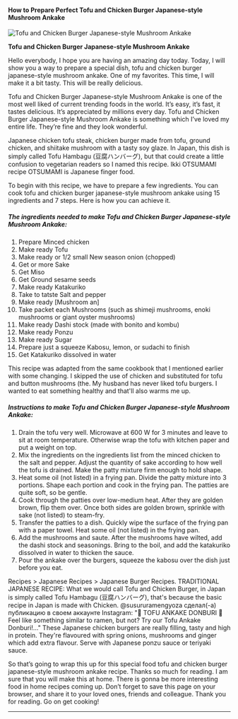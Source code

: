             

#### How to Prepare Perfect Tofu and Chicken Burger Japanese-style Mushroom Ankake

![Tofu and Chicken Burger Japanese-style Mushroom Ankake](https://img-global.cpcdn.com/recipes/4542787719528448/751x532cq70/tofu-and-chicken-burger-japanese-style-mushroom-ankake-recipe-main-photo.jpg)

**Tofu and Chicken Burger Japanese-style Mushroom Ankake**

Hello everybody, I hope you are having an amazing day today. Today, I will show you a way to prepare a special dish, tofu and chicken burger japanese-style mushroom ankake. One of my favorites. This time, I will make it a bit tasty. This will be really delicious.

Tofu and Chicken Burger Japanese-style Mushroom Ankake is one of the most well liked of current trending foods in the world. It’s easy, it’s fast, it tastes delicious. It’s appreciated by millions every day. Tofu and Chicken Burger Japanese-style Mushroom Ankake is something which I’ve loved my entire life. They’re fine and they look wonderful.

Japanese chicken tofu steak, chicken burger made from tofu, ground chicken, and shiitake mushroom with a tasty soy glaze. In Japan, this dish is simply called Tofu Hambagu (豆腐ハンバーグ), but that could create a little confusion to vegetarian readers so I named this recipe. Ikki OTSUMAMI recipe OTSUMAMI is Japanese finger food.

To begin with this recipe, we have to prepare a few ingredients. You can cook tofu and chicken burger japanese-style mushroom ankake using 15 ingredients and 7 steps. Here is how you can achieve it.

##### The ingredients needed to make Tofu and Chicken Burger Japanese-style Mushroom Ankake:

1.  Prepare Minced chicken
2.  Make ready Tofu
3.  Make ready or 1/2 small New season onion (chopped)
4.  Get or more Sake
5.  Get Miso
6.  Get Ground sesame seeds
7.  Make ready Katakuriko
8.  Take to tatste Salt and pepper
9.  Make ready \[Mushroom an\]
10.  Take packet each Mushrooms (such as shimeji mushrooms, enoki mushrooms or giant oyster mushrooms)
11.  Make ready Dashi stock (made with bonito and kombu)
12.  Make ready Ponzu
13.  Make ready Sugar
14.  Prepare just a squeeze Kabosu, lemon, or sudachi to finish
15.  Get Katakuriko dissolved in water

This recipe was adapted from the same cookbook that I mentioned earlier with some changing. I skipped the use of chicken and substituted for tofu and button mushrooms (the. My husband has never liked tofu burgers. I wanted to eat something healthy and that'll also warms me up.

##### Instructions to make Tofu and Chicken Burger Japanese-style Mushroom Ankake:

1.  Drain the tofu very well. Microwave at 600 W for 3 minutes and leave to sit at room temperature. Otherwise wrap the tofu with kitchen paper and put a weight on top.
2.  Mix the ingredients on the ingredients list from the minced chicken to the salt and pepper. Adjust the quantity of sake according to how well the tofu is drained. Make the patty mixture firm enough to hold shape.
3.  Heat some oil (not listed) in a frying pan. Divide the patty mixture into 3 portions. Shape each portion and cook in the frying pan. The patties are quite soft, so be gentle.
4.  Cook through the patties over low-medium heat. After they are golden brown, flip them over. Once both sides are golden brown, sprinkle with sake (not listed) to steam-fry.
5.  Transfer the patties to a dish. Quickly wipe the surface of the frying pan with a paper towel. Heat some oil (not listed) in the frying pan.
6.  Add the mushrooms and saute. After the mushrooms have wilted, add the dashi stock and seasonings. Bring to the boil, and add the katakuriko dissolved in water to thicken the sauce.
7.  Pour the ankake over the burgers, squeeze the kabosu over the dish just before you eat.

Recipes > Japanese Recipes > Japanese Burger Recipes. TRADITIONAL JAPANESE RECIPE: What we would call Tofu and Chicken Burger, in Japan is simply called Tofu Hambagu (豆腐ハンバーグ), that's because the basic recipe in Japan is made with Chicken. @susururamengyoza сделал(-а) публикацию в своем аккаунте Instagram: "🍚 TOFU ANKAKE DONBURI 🍚 Feel like something similar to ramen, but not? Try our Tofu Ankake Donburi!…" These Japanese chicken burgers are really filling, tasty and high in protein. They're flavoured with spring onions, mushrooms and ginger which add extra flavour. Serve with Japanese ponzu sauce or teriyaki sauce.

So that’s going to wrap this up for this special food tofu and chicken burger japanese-style mushroom ankake recipe. Thanks so much for reading. I am sure that you will make this at home. There is gonna be more interesting food in home recipes coming up. Don’t forget to save this page on your browser, and share it to your loved ones, friends and colleague. Thank you for reading. Go on get cooking!

* * *